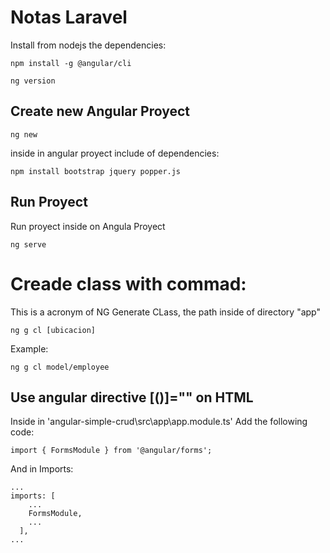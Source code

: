 # Notas Laravel  


Install from nodejs the dependencies:

```
npm install -g @angular/cli
```

```
ng version
```

## Create new Angular Proyect
```
ng new 
```



inside in angular proyect include of dependencies:

```
npm install bootstrap jquery popper.js
```

## Run Proyect
Run proyect inside on Angula Proyect
```
ng serve
```

# Creade class with commad:
This is a acronym of NG Generate CLass, the path inside of directory "app" 
```
ng g cl [ubicacion]
```
Example:
```
ng g cl model/employee
```

## Use angular directive [()]="" on HTML 
Inside in 'angular-simple-crud\src\app\app.module.ts'
Add the following code: 
```
import { FormsModule } from '@angular/forms';
```
And in Imports:
```
...
imports: [
    ...
    FormsModule,
    ...
  ],
...
```

